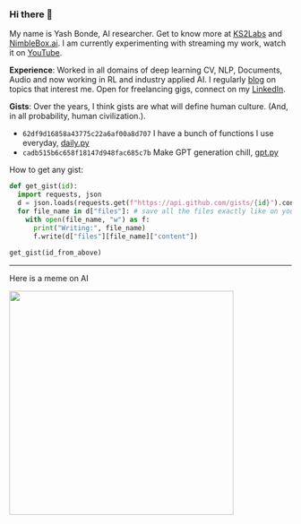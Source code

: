### Hi there 👋

My name is Yash Bonde, AI researcher. Get to know more at [KS2Labs](https://github.com/ks2labs) and [NimbleBox.ai](https://github.com/NimbleBoxAI). I am currently experimenting with streaming my work, watch it on [YouTube](https://www.youtube.com/playlist?list=PLDwlXbwbl9GN4byp44SmqzrRGwHNbUqg3).

**Experience**: Worked in all domains of deep learning CV, NLP, Documents, Audio and now working in RL and industry applied AI. I regularly [blog](https://yashbonde.github.io/musings.html) on topics that interest me. Open for freelancing gigs, connect on my [LinkedIn](https://www.linkedin.com/in/yash-bonde/).

**Gists**: Over the years, I think gists are what will define human culture. (And, in all probability, human civilization.).

- `62df9d16858a43775c22a6af00a8d707` I have a bunch of functions I use everyday, [daily.py](https://gist.github.com/yashbonde/62df9d16858a43775c22a6af00a8d707)
- `cadb515b6c658f18147d948fac685c7b` Make GPT generation chill, [gpt.py](https://gist.github.com/yashbonde/cadb515b6c658f18147d948fac685c7b)

How to get any gist:

```python
def get_gist(id):
  import requests, json
  d = json.loads(requests.get(f"https://api.github.com/gists/{id}").content.decode("utf-8"))
  for file_name in d["files"]: # save all the files exactly like on your gist
    with open(file_name, "w") as f:
      print("Writing:", file_name)
      f.write(d["files"][file_name]["content"])
        
get_gist(id_from_above)
```

<hr>

Here is a meme on AI

<img src="https://i.imgur.com/NFe4C3U.jpg" height=400px>
<!-- <img src="https://memeguy.com/photos/images/what-ai-actually-is-327606.jpg" height=400px> -->
